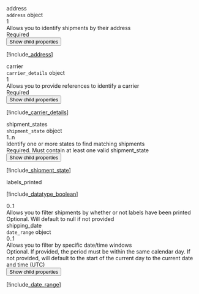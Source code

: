 <div class="property">
    <div class="name">address</div>
    <div class="type"><code>address</code> object</div>
    <div class="occurs">1</div>
    <div class="description">Allows you to identify shipments by their address</div>
    <div class="validation">Required</div>
    <div class="dropdown"> 
        <button onclick="dropFunction(this)">Show child properties</button>
        <div class="dropdown-content">

[!include[_address](_address.md)]
</div>
    </div>    
</div>
<div class="property">
    <div class="name">carrier</div>
    <div class="type"><code>carrier_details</code> object</div>
    <div class="occurs">1</div>
    <div class="description">Allows you to provide references to identify a carrier</div>
    <div class="validation">Required</div>
    <div class="dropdown"> 
        <button onclick="dropFunction(this)">Show child properties</button>
        <div class="dropdown-content">

[!include[_carrier_details](_carrier_details.md)]
</div>
    </div>    
</div>
<div class="property">
    <div class="name">shipment_states</div>
    <div class="type"><code>shipment_state</code> object</div>
    <div class="occurs">1..n</div>
    <div class="description">Identify one or more states to find matching shipments</div>
    <div class="validation">Required. Must contain at least one valid shipment_state</div>
    <div class="dropdown"> 
        <button onclick="dropFunction(this)">Show child properties</button>
        <div class="dropdown-content">

[!include[_shipment_state](_shipment_state.md)]
</div>
    </div>    
</div>
<div class="property">
    <div class="name">labels_printed</div>
    <div class="type">

[!include[_datatype_boolean](_datatype_boolean.md)]
</div>
    <div class="occurs">0..1</div>
    <div class="description">Allows you to filter shipments by whether or not labels have been printed</div>
    <div class="validation">Optional. Will default to null if not provided</div>
</div>
<div class="property">
    <div class="name">shipping_date</div>
    <div class="type"><code>date_range</code> object</div>
    <div class="occurs">0..1</div>
    <div class="description">Allows you to filter by specific date/time windows</div>
    <div class="validation">Optional. If provided, the period must be within the same calendar day. If not provided, will default to the start of the current day to the current date and time (UTC)</div>
    <div class="dropdown"> 
        <button onclick="dropFunction(this)">Show child properties</button>
        <div class="dropdown-content">

[!include[_date_range](_date_range.md)]
</div>
    </div>    
</div>